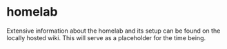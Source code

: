 # homelab

Extensive information about the homelab and its setup can be found on the locally hosted wiki.  This will serve as a placeholder for the time being.